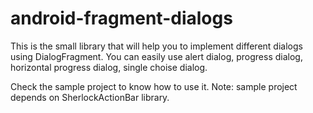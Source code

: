 android-fragment-dialogs
========================

This is the small library that will help you to implement different dialogs using DialogFragment. 
You can easily use alert dialog, progress dialog, horizontal progress dialog, single choise dialog.

Check the sample project to know how to use it.
Note: sample project depends on SherlockActionBar library.
